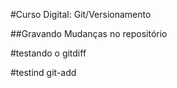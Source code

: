 #Curso Digital: Git/Versionamento

##Gravando Mudanças no repositório

#testando o gitdiff

#testind git-add
